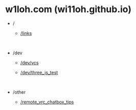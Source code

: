 # w1loh.com (wi11oh.github.io)

- /

  - [/links](https://w1loh.com/links)


<br>

- /dev

  - [/dev/vcs](https://w1loh.com/dev/vcs/vrc_chatbox_sender.html)

  - [/dev/three_js_test](https://w1loh.com/dev/three_js_test)

<br>

- /other

  - [/remote_vrc_chatbox_tips](https://w1loh.com/other/remote_vrc_chatbox_tips)